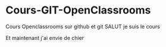 # Cours-GIT-OpenClassrooms
Cours Openclassrooms sur github et git
SALUT je suis le cours

Et maintenant j'ai envie de chier
